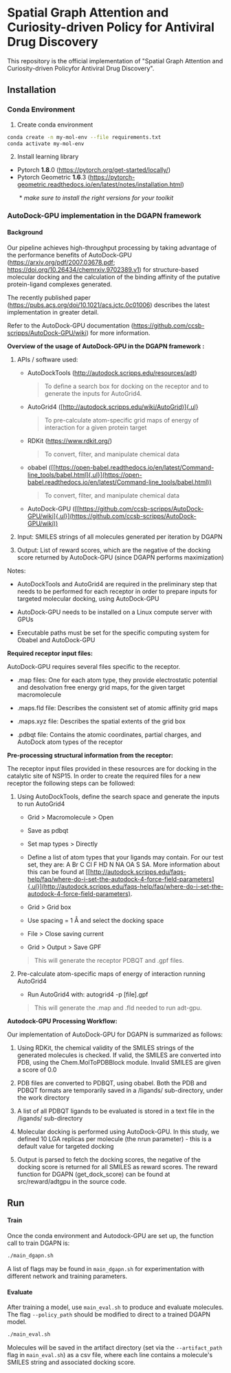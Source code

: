 # Spatial Graph Attention and Curiosity-driven Policy for Antiviral Drug Discovery

This repository is the official implementation of "Spatial Graph Attention and Curiosity-driven Policyfor Antiviral Drug Discovery".


## Installation

### Conda Environment

1. Create conda environment
```bash
conda create -n my-mol-env --file requirements.txt
conda activate my-mol-env
```
2. Install learning library
- Pytorch **1.8**.0 (https://pytorch.org/get-started/locally/)
- Pytorch Geometric **1.6**.3 (https://pytorch-geometric.readthedocs.io/en/latest/notes/installation.html)

  \* *make sure to install the right versions for your toolkit*


### AutoDock-GPU implementation in the DGAPN framework

#### Background

Our pipeline achieves high-throughput processing by taking advantage of
the performance benefits of AutoDock-GPU
(<https://arxiv.org/pdf/2007.03678.pdf>; <https://doi.org/10.26434/chemrxiv.9702389.v1>)
for structure-based molecular docking and the calculation of the binding
affinity of the putative protein-ligand complexes generated.

The recently published paper
(<https://pubs.acs.org/doi/10.1021/acs.jctc.0c01006>)
describes the latest implementation in greater detail.

Refer to the AutoDock-GPU documentation
(<https://github.com/ccsb-scripps/AutoDock-GPU/wiki>)
for more information.

**Overview of the usage of AutoDock-GPU in the DGAPN framework :**

1.  APIs / software used:
	-   AutoDockTools (<http://autodock.scripps.edu/resources/adt>)
		> To define a search box for docking on the receptor and to generate the
		> inputs for AutoGrid4.

	-   AutoGrid4
    ([[http://autodock.scripps.edu/wiki/AutoGrid)]{.ul}](http://autodock.scripps.edu/wiki/AutoGrid)
		> To pre-calculate atom-specific grid maps of energy of interaction for
		> a given protein target

	-   RDKit (<https://www.rdkit.org/>)
		> To convert, filter, and manipulate chemical data

	-   obabel
    ([[https://open-babel.readthedocs.io/en/latest/Command-line_tools/babel.html]{.ul}](https://open-babel.readthedocs.io/en/latest/Command-line_tools/babel.html))
		> To convert, filter, and manipulate chemical data

	-   AutoDock-GPU
    ([[https://github.com/ccsb-scripps/AutoDock-GPU/wiki]{.ul}](https://github.com/ccsb-scripps/AutoDock-GPU/wiki))

2.  Input: SMILES strings of all molecules generated per iteration by
    DGAPN

3.  Output: List of reward scores, which are the negative of the docking
    score returned by AutoDock-GPU (since DGAPN performs maximization)

Notes:

-   AutoDockTools and AutoGrid4 are required in the preliminary step
    that needs to be performed for each receptor in order to prepare
    inputs for targeted molecular docking, using AutoDock-GPU

-   AutoDock-GPU needs to be installed on a Linux compute server with
    GPUs

-   Executable paths must be set for the specific computing system for
    Obabel and AutoDock-GPU

**Required receptor input files:**

AutoDock-GPU requires several files specific to the receptor.

-   .map files: One for each atom type, they provide electrostatic
    potential and desolvation free energy grid maps, for the given
    target macromolecule

-   .maps.fld file: Describes the consistent set of atomic affinity grid
    maps

-   .maps.xyz file: Describes the spatial extents of the grid box

-   .pdbqt file: Contains the atomic coordinates, partial charges, and
    AutoDock atom types of the receptor

**Pre-processing structural information from the receptor:**

The receptor input files provided in these resources are for docking in
the catalytic site of NSP15. In order to create the required files for a
new receptor the following steps can be followed:

1.  Using AutoDockTools, define the search space and generate the inputs
    to run AutoGrid4

    -   Grid > Macromolecule > Open

    -   Save as pdbqt

    -   Set map types > Directly

    -   Define a list of atom types that your ligands may contain. For
        our test set, they are: A Br C Cl F HD N NA OA S SA. More
        information about this can be found at
        [[http://autodock.scripps.edu/faqs-help/faq/where-do-i-set-the-autodock-4-force-field-parameters]{.ul}](http://autodock.scripps.edu/faqs-help/faq/where-do-i-set-the-autodock-4-force-field-parameters).

    -   Grid > Grid box

    -   Use spacing = 1 Å and select the docking space

    -   File > Close saving current

    -   Grid > Output > Save GPF

	> This will generate the receptor PDBQT and .gpf files.

2.  Pre-calculate atom-specific maps of energy of interaction running
    AutoGrid4

    -   Run AutoGrid4 with: autogrid4 -p \[file\].gpf

	> This will generate the .map and .fld needed to run adt-gpu.

**Autodock-GPU Processing Workflow:**

Our implementation of AutoDock-GPU for DGAPN is summarized as follows:

1.  Using RDKit, the chemical validity of the SMILES strings of the
    generated molecules is checked. If valid, the SMILES are converted
    into PDB, using the Chem.MolToPDBBlock module. Invalid SMILES are
    given a score of 0.0

2.  PDB files are converted to PDBQT, using obabel. Both the PDB and
    PDBQT formats are temporarily saved in a /ligands/ sub-directory,
    under the work directory

3.  A list of all PDBQT ligands to be evaluated is stored in a text file
    in the /ligands/ sub-directory

4.  Molecular docking is performed using AutoDock-GPU. In this study, we
    defined 10 LGA replicas per molecule (the nrun parameter) - this is
    a default value for targeted docking

5.  Output is parsed to fetch the docking scores, the negative of the
    docking score is returned for all SMILES as reward scores. The
    reward function for DGAPN (get_dock_score) can be found at
    src/reward/adtgpu in the source code.


## Run

#### Train

Once the conda environment and Autodock-GPU are set up, the function call to train DGAPN is:

```bash
./main_dgapn.sh
```

A list of flags may be found in `main_dgapn.sh` for experimentation with different network and training parameters.

#### Evaluate

After training a model, use `main_eval.sh` to produce and evaluate molecules.
The flag `--policy_path` should be modified to direct to a trained DGAPN model.

```bash
./main_eval.sh
```

Molecules will be saved in the artifact directory (set via the `--artifact_path` flag in `main_eval.sh`) as a csv file, where each line contains a molecule's SMILES string and associated docking score.
